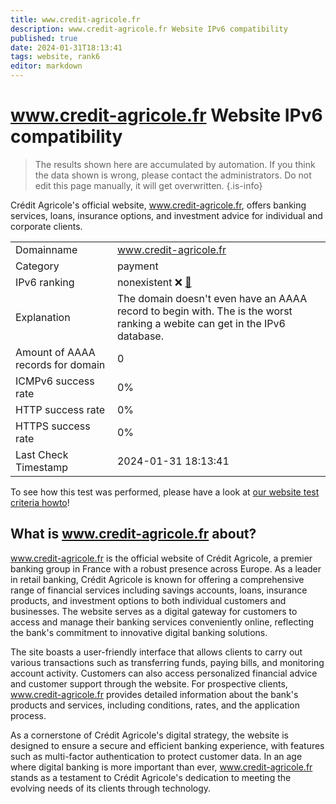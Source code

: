 ```yaml
---
title: www.credit-agricole.fr
description: www.credit-agricole.fr Website IPv6 compatibility
published: true
date: 2024-01-31T18:13:41
tags: website, rank6
editor: markdown
---
```


# www.credit-agricole.fr Website IPv6 compatibility

> The results shown here are accumulated by automation. If you think the data shown is wrong, please contact the administrators. 
> Do not edit this page manually, it will get overwritten.
{.is-info}

Crédit Agricole's official website, www.credit-agricole.fr, offers banking services, loans, insurance options, and investment advice for individual and corporate clients.


|   |   |
| - | - |
| Domainname | www.credit-agricole.fr
| Category | payment |
| IPv6 ranking | nonexistent :x: [🔗](/howto/ranking) |
| Explanation | The domain doesn't even have an AAAA record to begin with. The is the worst ranking a webite can get in the IPv6 database. |
| Amount of AAAA records for domain | 0 |
| ICMPv6 success rate | 0%|
| HTTP success rate | 0% |
| HTTPS success rate | 0% |
| Last Check Timestamp | 2024-01-31 18:13:41 |

To see how this test was performed, please have a look at [our website test criteria howto](/howto/testcriteria/website)!


## What is www.credit-agricole.fr about?
www.credit-agricole.fr is the official website of Crédit Agricole, a premier banking group in France with a robust presence across Europe. As a leader in retail banking, Crédit Agricole is known for offering a comprehensive range of financial services including savings accounts, loans, insurance products, and investment options to both individual customers and businesses. The website serves as a digital gateway for customers to access and manage their banking services conveniently online, reflecting the bank's commitment to innovative digital banking solutions.

The site boasts a user-friendly interface that allows clients to carry out various transactions such as transferring funds, paying bills, and monitoring account activity. Customers can also access personalized financial advice and customer support through the website. For prospective clients, www.credit-agricole.fr provides detailed information about the bank's products and services, including conditions, rates, and the application process.

As a cornerstone of Crédit Agricole's digital strategy, the website is designed to ensure a secure and efficient banking experience, with features such as multi-factor authentication to protect customer data. In an age where digital banking is more important than ever, www.credit-agricole.fr stands as a testament to Crédit Agricole's dedication to meeting the evolving needs of its clients through technology.


